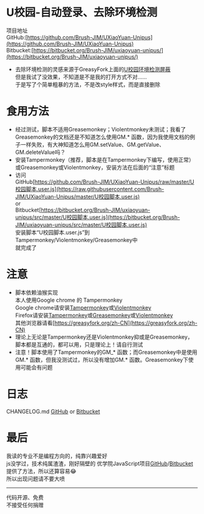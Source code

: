 # U校园-自动登录、去除环境检测  
  
项目地址  
GitHub:[https://github.com/Brush-JIM/UXiaoYuan-Unipus](https://github.com/Brush-JIM/UXiaoYuan-Unipus)  
Bitbucket:[https://bitbucket.org/Brush-JIM/uxiaoyuan-unipus/](https://bitbucket.org/Brush-JIM/uxiaoyuan-unipus/)  

* 去除环境检测的灵感来源于GreasyFork上面的[U校园环境检测屏蔽](https://greasyfork.org/zh-CN/scripts/380349-u校园环境检测屏蔽)  
  但是我试了没效果，不知道是不是我的打开方式不对……  
  于是写了个简单粗暴的方法，不是改style样式，而是直接删除  
  
# 食用方法
* 经过测试，脚本不适用Greasemonkey；Violentmonkey未测试；我看了Greasemonkey的文档还是不知道怎么使用GM.* 函数，因为我使用文档的例子一样失败，有大神知道怎么用GM.setValue、GM.getValue、GM.deleteValue吗？  
* 安装Tampermonkey（推荐，脚本是在Tampermonkey下编写，使用正常）或Greasemonkey或Violentmonkey，安装方法在后面的“注意”标题  
* 访问  
    GitHub[https://github.com/Brush-JIM/UXiaoYuan-Unipus/raw/master/U校园脚本.user.js](https://raw.githubusercontent.com/Brush-JIM/UXiaoYuan-Unipus/master/U校园脚本.user.js)  
    or  
    Bitbucket[https://bitbucket.org/Brush-JIM/uxiaoyuan-unipus/src/master/U校园脚本.user.js](https://bitbucket.org/Brush-JIM/uxiaoyuan-unipus/src/master/U校园脚本.user.js)  
  安装脚本“U校园脚本.user.js”到Tampermonkey/Violentmonkey/Greasemonkey中  
  就完成了
# 注意
* 脚本依赖油猴实现  
  本人使用Google chrome 的 Tampermonkey  
  Google chrome请安装[Tampermonkey](https://tampermonkey.net/)或[Violentmonkey](https://violentmonkey.github.io/)  
  Firefox请安装[Tampermonkey](https://addons.mozilla.org/en-US/firefox/addon/tampermonkey/)或[Greasemonkey](https://addons.mozilla.org/en-US/firefox/addon/greasemonkey/)或[Violentmonkey](https://addons.mozilla.org/zh-CN/firefox/addon/violentmonkey/)  
  其他浏览器请看[https://greasyfork.org/zh-CN](https://greasyfork.org/zh-CN)  
* 理论上无论是Tampermonkey还是Violentmonkey抑或是Greasemonkey，脚本都是互通的，都可以用，只是理论上！请自行测试  
* 注意！脚本使用了Tampermonkey的GM_* 函数；而Greasemonkey中是使用GM.* 函数，但我没测试过，所以没有增加GM.* 函数。Greasemonkey下使用可能会有问题

# 日志
CHANGELOG.md [GitHub](https://github.com/Brush-JIM/UXiaoYuan-Unipus/blob/master/CHANGELOG.md) or [Bitbucket](https://bitbucket.org/Brush-JIM/uxiaoyuan-unipus/src/master/CHANGELOG.md?fileviewer=file-view-default)  

# 最后  
我读的专业不是编程方向的，纯靠兴趣爱好  
js没学过，技术纯属渣渣，刚好隔壁的 优学院JavaScript项目[GitHub](https://github.com/Brush-JIM/YouXueYuan-JavaScript)/[Bitbucket](https://bitbucket.org/Brush-JIM/youxueyuan-javascript/)提供了方法，所以还算容易😂  
所以出现问题请不要大喷  
  
---
代码开源、免费  
不接受任何捐赠  

